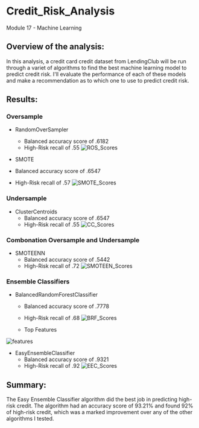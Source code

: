 # Credit_Risk_Analysis
Module 17 - Machine Learning


## Overview of the analysis: 
In this analysis, a credit card credit dataset from LendingClub will be run through a variet of algorithms to find the best machine learning model to predict credit risk. I'll evaluate the performance of each of these models and make a recommendation as to which one to use to predict credit risk.

## Results: 

### Oversample

* RandomOverSampler
  * Balanced accuracy score of .6182
  * High-Risk recall of .55
![ROS_Scores](https://user-images.githubusercontent.com/95837693/164953010-6c307b2d-2034-4061-aab8-ea2f86a103d8.PNG)

* SMOTE
 * Balanced accuracy score of .6547
 * High-Risk recall of .57
![SMOTE_Scores](https://user-images.githubusercontent.com/95837693/164953070-69f56b70-8a60-4d36-a556-ede94f39102a.PNG)

### Undersample 
* ClusterCentroids
  * Balanced accuracy score of .6547 
  * High-Risk recall of .55
![CC_Scores](https://user-images.githubusercontent.com/95837693/164953085-14baa952-75dc-46bf-8cde-dd95f692706f.PNG)

### Combonation Oversample and Undersample 
* SMOTEENN 
  * Balanced accuracy score of .5442
  * High-Risk recall of .72
![SMOTEEN_Scores](https://user-images.githubusercontent.com/95837693/164953097-0791c2a8-d289-49e5-8510-15f81deb0614.PNG)

### Ensemble Classifiers 
* BalancedRandomForestClassifier 
  * Balanced accuracy score of .7778
  * High-Risk recall of .68
  ![BRF_Scores](https://user-images.githubusercontent.com/95837693/164953112-03cf6edc-9900-4213-8f85-2dde89f11a5e.PNG)

  * Top Features
  
![features](https://user-images.githubusercontent.com/95837693/164953121-658f1473-5014-4064-8915-1a9fe5b73f71.PNG)

* EasyEnsembleClassifier
  * Balanced accuracy score of .9321
  * High-Risk recall of .92
![EEC_Scores](https://user-images.githubusercontent.com/95837693/164953131-fa78b3f6-b964-4fc8-9e17-700fdfff8ecf.PNG)

## Summary: 
The Easy Ensemble Classifier algorithm did the best job in predicting high-risk credit. The algorithm had an accuracy score of 93.21% and found 92% of high-risk credit, which was a marked improvement over any of the other algorithms I tested. 




